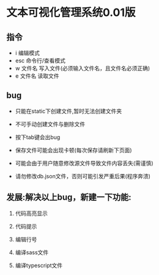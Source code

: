 # 文本可视化管理系统0.01版

## 指令

* i   编辑模式
* esc 命令行/查看模式
* w 文件名 写入文件(必须输入文件名，且文件名必须正确)
* e 文件名 读取文件 

## bug

* 只能在static下创建文件,暂时无法创建文件夹

* 不可手动创建文件与删除文件

* 按下tab键会出bug

* 保存文件可能会出现卡顿(每次保存请刷新下页面)

* 可能会由于用户随意修改源文件导致文件内容丢失(需谨慎)

- 请勿修改db.json文件，否则可能引发严重后果(程序奔溃)

## 发展:解决以上bug，新建一下功能:

1. 代码高亮显示

2. 代码提示

3. 编辑行号

4. 编译sass文件

5. 编译typescript文件
